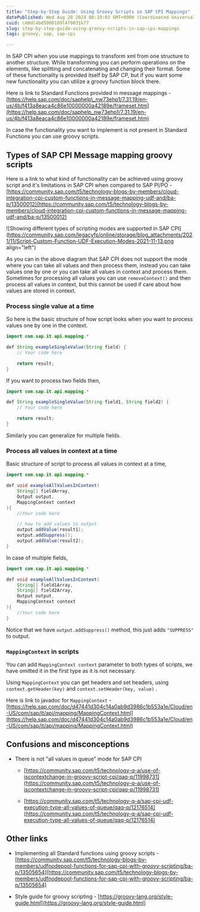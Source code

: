 ```yaml
---
title: "Step-by-Step Guide: Using Groovy Scripts in SAP CPI Mappings"
datePublished: Wed Aug 28 2024 08:19:03 GMT+0000 (Coordinated Universal Time)
cuid: cm0dl4bd5000109l4f0031k77
slug: step-by-step-guide-using-groovy-scripts-in-sap-cpi-mappings
tags: groovy, sap, sap-cpi

---
```


In SAP CPI when you use mappings to transform xml from one structure to another structure. While transforming you can perform operations on the elements, like splitting and concatenating and changing their format. Some of these functionality is provided itself by SAP CP, but if you want some new functionality you can utilize a groovy function block there.

Here is link to Standard Functions provided in message mappings -[https://help.sap.com/doc/saphelp\_nw73ehp1/7.31.19/en-us/4b/f413a8eaca4c86e10000000a42189e/frameset.htm](https://help.sap.com/doc/saphelp_nw73ehp1/7.31.19/en-us/4b/f413a8eaca4c86e10000000a42189e/frameset.htm)

In case the functionality you want to implement is not present in Standard Functions you can use groovy scripts.

## Types of SAP CPI Message mapping groovy scripts

Here is a link to what kind of functionality can be achieved using groovy script and it's limitations in SAP CPI when compared to SAP PI/PO - [https://community.sap.com/t5/technology-blogs-by-members/cloud-integration-cpi-custom-functions-in-message-mapping-udf-and/ba-p/13500012](https://community.sap.com/t5/technology-blogs-by-members/cloud-integration-cpi-custom-functions-in-message-mapping-udf-and/ba-p/13500012)

![Showing different types of scripting modes are supported in SAP CPI](https://community.sap.com/legacyfs/online/storage/blog_attachments/2021/11/Script-Custom-Function-UDF-Execution-Modes-2021-11-13.png align="left")

As you can in the above diagram that SAP CPI does not support the mode where you can take all values and then process them, instead you can take values one by one or you can take all values in context and process them. Sometimes for processing all values you can use `removeContext()` and then process all values in context, but this cannot be used if care about how values are stored in context.

### Process single value at a time

So here is the basic structure of how script looks when you want to process values one by one in the context.

```java
import com.sap.it.api.mapping.*

def String exampleSingleValue(String field) {
	// Your code here

	return result;
}
```

If you want to process two fields then,

```java
import com.sap.it.api.mapping.*

def String exampleSingleValue(String field1, String field2) {
	// Your code here

	return result;
}
```

Similarly you can generalize for multiple fields.

### Process all values in context at a time

Basic structure of script to process all values in context at a time,

```java
import com.sap.it.api.mapping.*

def void exampleAllValuesInContext(
    String[] fieldArray, 
    Output output, 
    MappingContext context
){
	//Your code here

    // how to add values to output
	output.addValue(result1);
	output.addSuppress();
	output.addValue(result2);
}
```

In case of multiple fields,

```java
import com.sap.it.api.mapping.*

def void exampleAllValuesInContext(
    String[] field1Array, 
    String[] field2Array, 
    Output output, 
    MappingContext context
){
	//Your code here
}
```

Notice that we have `output.addSuppress()` method, this just adds `"SUPPRESS"` to output.

### `MappingContext` in scripts

You can add `MappingContext context` parameter to both types of scripts, we have omitted it in the first type as it is not necessary.

Using `MappingContext` you can get headers and set headers, using `context.getHeader(key)` and `context.setHeader(key, value)` .

Here is link to javadoc for `MappingContext` - [https://help.sap.com/doc/d47441d304c14a0ab9d3986c1b553a1e/Cloud/en-US/com/sap/it/api/mapping/MappingContext.html](https://help.sap.com/doc/d47441d304c14a0ab9d3986c1b553a1e/Cloud/en-US/com/sap/it/api/mapping/MappingContext.html)

## Confusions and misconceptions

* There is not "all values in queue" mode for SAP CPI
    
    * [https://community.sap.com/t5/technology-q-a/use-of-iscontextchange-in-groovy-script-cpi/qaq-p/11998731](https://community.sap.com/t5/technology-q-a/use-of-iscontextchange-in-groovy-script-cpi/qaq-p/11998731)
        
    * [https://community.sap.com/t5/technology-q-a/sap-cpi-udf-execution-type-all-values-of-queue/qaq-p/12176514](https://community.sap.com/t5/technology-q-a/sap-cpi-udf-execution-type-all-values-of-queue/qaq-p/12176514)
        

## Other links

* Implementing all Standard functions using groovy scripts - [https://community.sap.com/t5/technology-blogs-by-members/udfnodepool-functions-for-sap-cpi-with-groovy-scripting/ba-p/13505654](https://community.sap.com/t5/technology-blogs-by-members/udfnodepool-functions-for-sap-cpi-with-groovy-scripting/ba-p/13505654)
    
* Style guide for groovy scripting - [https://groovy-lang.org/style-guide.html](https://groovy-lang.org/style-guide.html)